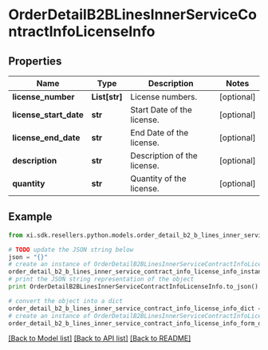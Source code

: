 # OrderDetailB2BLinesInnerServiceContractInfoLicenseInfo


## Properties

Name | Type | Description | Notes
------------ | ------------- | ------------- | -------------
**license_number** | **List[str]** | License numbers. | [optional] 
**license_start_date** | **str** | Start Date of the license. | [optional] 
**license_end_date** | **str** | End Date of the license. | [optional] 
**description** | **str** | Description of the license. | [optional] 
**quantity** | **str** | Quantity of the license. | [optional] 

## Example

```python
from xi.sdk.resellers.python.models.order_detail_b2_b_lines_inner_service_contract_info_license_info import OrderDetailB2BLinesInnerServiceContractInfoLicenseInfo

# TODO update the JSON string below
json = "{}"
# create an instance of OrderDetailB2BLinesInnerServiceContractInfoLicenseInfo from a JSON string
order_detail_b2_b_lines_inner_service_contract_info_license_info_instance = OrderDetailB2BLinesInnerServiceContractInfoLicenseInfo.from_json(json)
# print the JSON string representation of the object
print OrderDetailB2BLinesInnerServiceContractInfoLicenseInfo.to_json()

# convert the object into a dict
order_detail_b2_b_lines_inner_service_contract_info_license_info_dict = order_detail_b2_b_lines_inner_service_contract_info_license_info_instance.to_dict()
# create an instance of OrderDetailB2BLinesInnerServiceContractInfoLicenseInfo from a dict
order_detail_b2_b_lines_inner_service_contract_info_license_info_form_dict = order_detail_b2_b_lines_inner_service_contract_info_license_info.from_dict(order_detail_b2_b_lines_inner_service_contract_info_license_info_dict)
```
[[Back to Model list]](../README.md#documentation-for-models) [[Back to API list]](../README.md#documentation-for-api-endpoints) [[Back to README]](../README.md)


